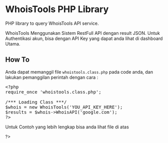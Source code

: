# WhoisTools PHP Library
PHP library to query WhoisTools API service.

WhoisTools Menggunakan Sistem RestFull API dengan result JSON. Untuk Authentikasi akun, bisa dengan API Key yang dapat anda lihat di dashboard Utama. 

## How To
Anda dapat memanggil file <code>whoistools.class.php</code> pada code anda, dan lakukan pemanggilan perintah dengan cara :
<pre>
&lt;?php
require_once &#039;whoistools.class.php&#039;;

/*** Loading Class ***/
$whois = new WhoisTools(&#039;YOU_API_KEY_HERE&#039;);
$results = $whois-&gt;WhoisAPI(&#039;google.com&#039;);
?&gt;
</pre>
Untuk Contoh yang lebih lengkap bisa anda lihat file di atas

?>
